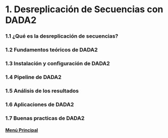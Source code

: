 # 1. Desreplicación de Secuencias con DADA2

### 1.1 ¿Qué es la desreplicación de secuencias?
### 1.2 Fundamentos teóricos de DADA2
### 1.3 Instalación y configuración de DADA2
### 1.4 Pipeline de DADA2
### 1.5 Análisis de los resultados
### 1.6 Aplicaciones de DADA2
### 1.7 Buenas practicas de DADA2

#### [Menú Principal](../../index.md)